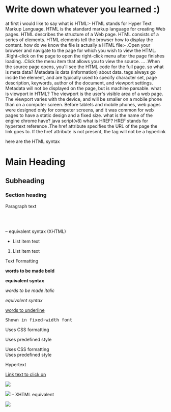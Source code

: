 # Write down whatever you learned :)
at first i would like to say what is HTML:-
  HTML stands for Hyper Text Markup Language. HTML is the standard markup language for creating Web pages. HTML describes the structure of a Web page. HTML consists of   a series of elements. HTML elements tell the browser how to display the content.
how do we know the file is actually a HTML file:- 
  .Open your browser and navigate to the page for which you wish to view the HTML.
  .Right-click on the page to open the right-click menu after the page finishes loading.
  .Click the menu item that allows you to view the source. ...
  .When the source page opens, you'll see the HTML code for the full page.
so what is meta data?
  Metadata is data (information) about data. <meta> tags always go inside the <head> element, and are typically used to specify character set, page description,           keywords, author of the document, and viewport settings. Metadata will not be displayed on the page, but is machine parsable.
what is viewport in HTML?
  The viewport is the user's visible area of a web page. The viewport varies with the device, and will be smaller on a mobile phone than on a computer screen. Before       tablets and mobile phones, web pages were designed only for computer screens, and it was common for web pages to have a static design and a fixed size.
what is the name of the engine chrome have?
  java script(v8)
 what is HREF?
   HREF stands for hypertext reference .The href attribute specifies the URL of the page the link goes to. If the href attribute is not present, the <a> tag will not be a hyperlink
   
   here are the HTML syntax

 	
<h1>Main Heading</h1>

 	
<h2>Subheading</h2>

 	
<h3>Section heading</h3>

 	
<p>Paragraph text</p>

 	
<br>

<br /> – equivalent syntax (XHTML)

 	
<ul>
  <li>List item text</li>
</ul>

 	
<ol>
  <li>List item text</li>
</ol>

Text Formatting

 	
<b>words to be made bold</b>

<strong>equivalent syntax</strong>

 	
<i>words to be made italic</i>

<em>equivalent syntax</em>

 	
<u>words to underline</u>

 	
<tt>Shown in fixed-width font</tt>

 	
<span style="…">Uses CSS formatting</span>

<span class="…">Uses predefined style</span>

 	
<div style="…">Uses CSS formatting</div>

<div class="…">Uses predefined style</div>

Hypertext

 	
<a href="url">Link text to click on</a>

 	
<img src="url">

<img src="url" /> – XHTML equivalent

 	
<img src="url" align="left">
